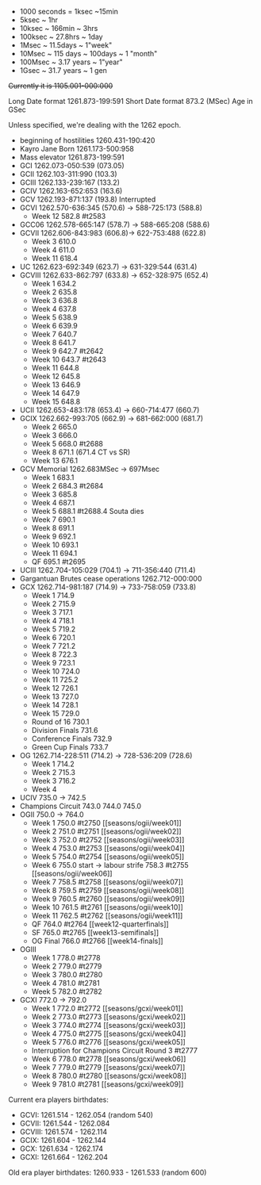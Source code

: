 * 1000 seconds = 1ksec ~15min
* 5ksec ~ 1hr
* 10ksec ~ 166min ~ 3hrs
* 100ksec ~ 27.8hrs ~ 1day
* 1Msec ~ 11.5days ~ 1"week"
* 10Msec ~ 115 days ~ 100days ~ 1 "month"
* 100Msec ~ 3.17 years ~ 1"year"
* 1Gsec ~ 31.7 years ~ 1 gen

~~Currently it is 1105.001-000:000~~

Long Date format 1261.873-199:591
Short Date format 873.2 (MSec)
Age in GSec

Unless specified, we're dealing with the 1262 epoch.

* beginning of hostilities 1260.431-190:420
* Kayro Jane Born 1261.173-500:958
* Mass elevator 1261.873-199:591
* GCI 1262.073-050:539 (073.05)
* GCII 1262.103-311:990 (103.3)
* GCIII 1262.133-239:167 (133.2)
* GCIV 1262.163-652:653 (163.6)
* GCV 1262.193-871:137 (193.8) Interrupted 
* GCVI 1262.570-636:345 (570.6) -> 588-725:173 (588.8)
	* Week 12 582.8 #t2583 
* GCC06 1262.578-665:147 (578.7) -> 588-665:208 (588.6)
* GCVII 1262.606-843:983 (606.8)-> 622-753:488 (622.8)
	* Week 3 610.0
	* Week 4 611.0
	* Week 11 618.4
* UC 1262.623-692:349 (623.7) -> 631-329:544 (631.4)
* GCVIII 1262.633-862:797 (633.8) -> 652-328:975 (652.4)
	* Week 1 634.2
	* Week 2 635.8
	* Week 3 636.8
	* Week 4 637.8
	* Week 5 638.9
	* Week 6 639.9
	* Week 7 640.7
	* Week 8 641.7
	* Week 9 642.7 #t2642 
	* Week 10 643.7 #t2643
	* Week 11 644.8
	* Week 12 645.8
	* Week 13 646.9
	* Week 14 647.9
	* Week 15 648.8
* UCII 1262.653-483:178 (653.4) -> 660-714:477 (660.7)
* GCIX 1262.662-993:705 (662.9) -> 681-662:000 (681.7)
	* Week 2 665.0
	* Week 3 666.0
	* Week 5 668.0 #t2688
	* Week 8 671.1 (671.4 CT vs SR)
	* Week 13 676.1
* GCV Memorial 1262.683MSec -> 697Msec
	* Week 1 683.1
	* Week 2 684.3 #t2684 
	* Week 3 685.8
	* Week 4 687.1
	* Week 5 688.1 #t2688.4 Souta dies
	* Week 7 690.1
	* Week 8 691.1
	* Week 9 692.1
	* Week 10 693.1
	* Week 11 694.1
	* QF 695.1 #t2695 
* UCIII 1262.704-105:029 (704.1) -> 711-356:440 (711.4)
* Gargantuan Brutes cease operations 1262.712-000:000
* GCX 1262.714-981:187 (714.9) ->  733-758:059 (733.8)
	* Week 1 714.9
	* Week 2 715.9
	* Week 3 717.1
	* Week 4 718.1
	* Week 5 719.2
	* Week 6 720.1
	* Week 7 721.2
	* Week 8 722.3
	* Week 9 723.1
	* Week 10 724.0
	* Week 11 725.2
	* Week 12 726.1
	* Week 13 727.0
	* Week 14 728.1
	* Week 15 729.0
	* Round of 16 730.1
	* Division Finals 731.6
	* Conference Finals 732.9
	* Green Cup Finals 733.7
* OG 1262.714-228:511 (714.2) -> 728-536:209 (728.6)
	* Week 1 714.2
	* Week 2 715.3
	* Week 3 716.2
	* Week 4 
* UCIV 735.0 -> 742.5
* Champions Circuit 743.0 744.0 745.0
* OGII 750.0 -> 764.0
	* Week 1 750.0 #t2750 [[seasons/ogii/week01]]
	* Week 2 751.0 #t2751 [[seasons/ogii/week02]]
	* Week 3 752.0 #t2752 [[seasons/ogii/week03]]
	* Week 4 753.0 #t2753 [[seasons/ogii/week04]]
	* Week 5 754.0 #t2754 [[seasons/ogii/week05]]
	* Week 6 755.0 start -> labour strife 758.3 #t2755 [[seasons/ogii/week06]]
	* Week 7 758.5 #t2758 [[seasons/ogii/week07]]
	* Week 8 759.5 #t2759 [[seasons/ogii/week08]]
	* Week 9 760.5 #t2760 [[seasons/ogii/week09]]
	* Week 10 761.5 #t2761 [[seasons/ogii/week10]]
	* Week 11 762.5 #t2762 [[seasons/ogii/week11]]
	* QF 764.0 #t2764 [[week12-quarterfinals]]
	* SF 765.0 #t2765 [[week13-semifinals]]
	* OG Final 766.0 #t2766 [[week14-finals]]
* OGIII 
	* Week 1 778.0 #t2778
	* Week 2 779.0 #t2779 
	* Week 3 780.0 #t2780 
	* Week 4 781.0 #t2781 
	* Week 5 782.0 #t2782 
* GCXI 772.0 -> 792.0 
	* Week 1 772.0 #t2772 [[seasons/gcxi/week01]]
	* Week 2 773.0 #t2773 [[seasons/gcxi/week02]]
	* Week 3 774.0 #t2774 [[seasons/gcxi/week03]]
	* Week 4 775.0 #t2775 [[seasons/gcxi/week04]]
	* Week 5 776.0 #t2776 [[seasons/gcxi/week05]]
	* Interruption for Champions Circuit Round 3 #t2777 
	* Week 6 778.0 #t2778 [[seasons/gcxi/week06]]
	* Week 7 779.0 #t2779 [[seasons/gcxi/week07]]
	* Week 8 780.0 #t2780 [[seasons/gcxi/week08]]
	* Week 9 781.0 #t2781 [[seasons/gcxi/week09]]



Current era players birthdates: 

* GCVI: 1261.514 - 1262.054 (random 540)
* GCVII: 1261.544 - 1262.084
* GCVIII: 1261.574 - 1262.114
* GCIX: 1261.604 - 1262.144
* GCX: 1261.634 - 1262.174
* GCXI: 1261.664 - 1262.204

Old era player birthdates: 1260.933 - 1261.533 (random 600)
